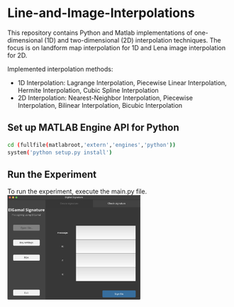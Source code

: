 # Line-and-Image-Interpolations

This repository contains Python and Matlab implementations of one-dimensional (1D) and two-dimensional (2D) interpolation techniques. The focus is on landform map interpolation for 1D and Lena image interpolation for 2D.

Implemented interpolation methods:
- 1D Interpolation: Lagrange Interpolation, Piecewise Linear Interpolation, Hermite Interpolation, Cubic Spline Interpolation
- 2D Interpolation: Nearest-Neighbor Interpolation, Piecewise Interpolation, Bilinear Interpolation, Bicubic Interpolation

## Set up MATLAB Engine API for Python
```bash
cd (fullfile(matlabroot,'extern','engines','python'))
system('python setup.py install')
```

## Run the Experiment
To run the experiment, execute the main.py file.
 <img src="https://github.com/YutongGGG/RSA-and-ElGamal-based-digital-signature-system/blob/main/picture2.jpg" alt="Digital Signature System_ElGamal" width="300"/>